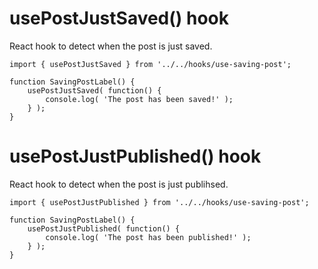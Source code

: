# usePostJustSaved() hook
React hook to detect when the post is just saved.

```es6
import { usePostJustSaved } from '../../hooks/use-saving-post';

function SavingPostLabel() {
	usePostJustSaved( function() {
		console.log( 'The post has been saved!' );
	} );
}
```

# usePostJustPublished() hook
React hook to detect when the post is just publihsed.

```es6
import { usePostJustPublished } from '../../hooks/use-saving-post';

function SavingPostLabel() {
	usePostJustPublished( function() {
		console.log( 'The post has been published!' );
	} );
}
```
